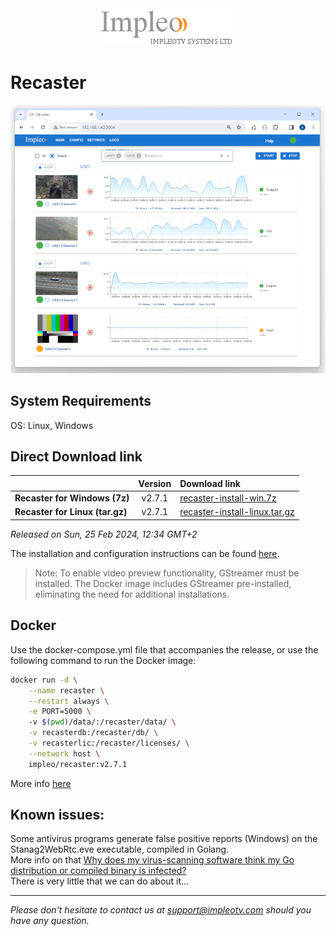 
<div align="center">
  <a >
    <img src="images/impleo_logo.png" alt="Logo" >
  </a>
</div>

# Recaster

![Recaster](images/recaster-main-mid.jpg)  


## System Requirements

OS: Linux, Windows


## Direct Download link

|          | Version             | Download link                                                           | 
|:---------|:-------------------:|:------------------------------------------------------------------------|
| **Recaster for Windows (7z)** |  v2.7.1 | [recaster-install-win.7z](https://github.com/impleotv/recaster-release/releases/download/v2.7.1/recaster-install-win.7z)  | 
| **Recaster for Linux (tar.gz)** |  v2.7.1 | [recaster-install-linux.tar.gz](https://github.com/impleotv/recaster-release/releases/download/v2.7.1/recaster-install-linux.tar.gz)  | 

*Released on Sun, 25 Feb 2024, 12:34 GMT+2*


The installation and configuration instructions can be found [here](https://impleotv.com/content/recaster/help/).

> Note: To enable video preview functionality, GStreamer must be installed. The Docker image includes GStreamer pre-installed, eliminating the need for additional installations.

## Docker

Use the docker-compose.yml file that accompanies the release, or use the following command to run the Docker image:

```sh
docker run -d \
    --name recaster \
    --restart always \
    -e PORT=5000 \  
    -v $(pwd)/data/:/recaster/data/ \
    -v recasterdb:/recaster/db/ \
    -v recasterlic:/recaster/licenses/ \
    --network host \
    impleo/recaster:v2.7.1
```

More info [here](https://impleotv.com/content/recaster/help/user-guide/running-docker.html)

## Known issues:

Some antivirus programs generate false positive reports (Windows) on the Stanag2WebRtc.eve executable, compiled in Golang.   
More info on that [Why does my virus-scanning software think my Go distribution or compiled binary is infected?](https://go.dev/doc/faq#virus)  
There is very little that we can do about it...  

----  
*Please don't hesitate to contact us at support@impleotv.com should you have any question.*
